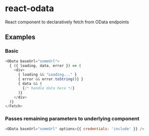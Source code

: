 # react-odata

React component to declaratively fetch from OData endpoints

## Examples

### Basic
```js
<OData baseUrl="someUrl">
  { ({ loading, data, error }) => (
    <div>
      { loading && "Loading..." }
      { error && error.toString()} }
      { data && (
        {/* handle data here */}
      )}
    </div>
  )}
</Fetch>
``` 

### Passes remaining parameters to underlying <Fetch /> component
```js
<OData baseUrl="someUrl" options={{ credentials: 'include' }} />
```
